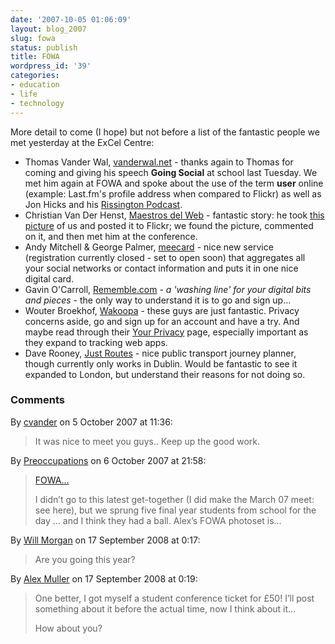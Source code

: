 ```yaml
---
date: '2007-10-05 01:06:09'
layout: blog_2007
slug: fowa
status: publish
title: FOWA
wordpress_id: '39'
categories:
- education
- life
- technology
---
```


More detail to come (I hope) but not before a list of the fantastic people we
met yesterday at the ExCel Centre:

* Thomas Vander Wal, [vanderwal.net](http://www.vanderwal.net/) - thanks again
  to Thomas for coming and giving his speech **Going Social** at school last
  Tuesday. We met him again at FOWA and spoke about the use of the term
  **user** online (example: Last.fm's profile address when compared to Flickr)
  as well as Jon Hicks and his [Rissington
  Podcast](http://rafrissington.wordpress.com/).
* Christian Van Der Henst, [Maestros del Web](http://maestrosdelweb.com/) -
  fantastic story: he took [this
  picture](http://flickr.com/photos/cvander/1475730043/) of us and posted it
  to Flickr; we found the picture, commented on it, and then met him at the
  conference.
* Andy Mitchell & George Palmer, [meecard](http://meecard.com) - nice new
  service (registration currently closed - set to open soon) that aggregates
  all your social networks or contact information and puts it in one nice
  digital card.
* Gavin O'Carroll, [Rememble.com](http://rememble.com) - _a 'washing line' for
  your digital bits and pieces_ - the only way to understand it is to go and
  sign up…
* Wouter Broekhof, [Wakoopa](http://wakoopa.com) - these guys are just
  fantastic. Privacy concerns aside, go and sign up for an account and have a
  try. And maybe read through their [Your
  Privacy](http://wakoopa.com/about/privacy) page, especially important as
  they expand to tracking web apps.
* Dave Rooney, [Just Routes](http://justroutes.com/) - nice public transport
  journey planner, though currently only works in Dublin. Would be fantastic
  to see it expanded to London, but understand their reasons for not doing so.

### Comments ###

By [cvander](http://www.maestrosdelweb.com/) on 5 October 2007 at 11:36:

> It was nice to meet you guys.. Keep up the good work.

By [Preoccupations](http://preoccupations.org/) on 6 October 2007 at 21:58:

> [FOWA…](http://www.preoccupations.org/2007/10/fowa.html)
> 
> I didn’t go to this latest get-together (I did make the March 07 meet: see
> here), but we sprung five final year students from school for the day … and I
> think they had a ball. Alex’s FOWA photoset is…

By [Will Morgan](http://www.illmorgan.com/) on 17 September 2008 at 0:17:

> Are you going this year?

By [Alex Muller](http://alex.mullr.net/blog/) on 17 September 2008 at 0:19:

> One better, I got myself a student conference ticket for £50! I’ll
> post something about it before the actual time, now I think about
> it…
> 
> How about you?
